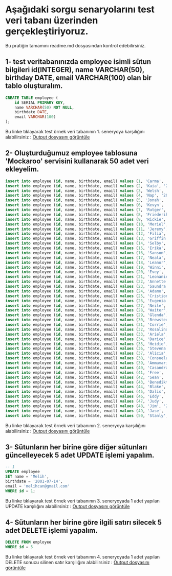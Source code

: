 # Aşağıdaki sorgu senaryolarını test veri tabanı üzerinden gerçekleştiriyoruz.
Bu pratiğin tamamını readme.md dosyasından kontrol edebilirsiniz. 


## 1- test veritabanınızda employee isimli sütun bilgileri id(INTEGER), name VARCHAR(50), birthday DATE, email VARCHAR(100) olan bir tablo oluşturalım.
```sql
CREATE TABLE employee (
    id SERIAL PRIMARY KEY,
    name VARCHAR(50) NOT NULL,
    birthdate DATE,
    email VARCHAR(100)
);
```
Bu linke tıklayarak test örnek veri tabanının 1. seneryoya karşılığını alabilirsiniz : 
[Output dosyasını görüntüle](output_veri/data_1.csv)



## 2- Oluşturduğumuz employee tablosuna 'Mockaroo' servisini kullanarak 50 adet veri ekleyelim.
```sql
insert into employee (id, name, birthdate, email) values (1, 'Carma', '2024-04-14', 'clowes0@constantcontact.com');
insert into employee (id, name, birthdate, email) values (2, 'Kaia', '2024-04-10', 'krannigan1@eepurl.com');
insert into employee (id, name, birthdate, email) values (3, 'Welsh', '2024-06-09', 'wconquest2@washingtonpost.com');
insert into employee (id, name, birthdate, email) values (4, 'Nap', '2024-04-28', 'ngymlett3@ihg.com');
insert into employee (id, name, birthdate, email) values (5, 'Jonah', '2024-01-28', 'jglennard4@wordpress.com');
insert into employee (id, name, birthdate, email) values (6, 'Kevyn', '2024-10-10', 'kboughen5@gmpg.org');
insert into employee (id, name, birthdate, email) values (7, 'Rutger', '2024-09-23', 'rjasiak6@yellowpages.com');
insert into employee (id, name, birthdate, email) values (8, 'Friederike', '2024-02-16', 'fcroxall7@businesswire.com');
insert into employee (id, name, birthdate, email) values (9, 'Rickie', '2024-06-20', 'rfritche8@shareasale.com');
insert into employee (id, name, birthdate, email) values (10, 'Meriel', '2024-01-28', 'mgossage9@sun.com');
insert into employee (id, name, birthdate, email) values (11, 'Jeremy', '2024-04-10', 'jvoelkera@shop-pro.jp');
insert into employee (id, name, birthdate, email) values (12, 'Filia', '2024-12-08', 'fsadgroveb@diigo.com');
insert into employee (id, name, birthdate, email) values (13, 'Griffin', '2024-10-04', 'gbertomieuc@biglobe.ne.jp');
insert into employee (id, name, birthdate, email) values (14, 'Selby', '2024-07-07', 'sthirlwelld@instagram.com');
insert into employee (id, name, birthdate, email) values (15, 'Erika', '2024-02-22', 'ekenwarde@cnet.com');
insert into employee (id, name, birthdate, email) values (16, 'Sanson', '2024-09-01', 'sbeedlef@usgs.gov');
insert into employee (id, name, birthdate, email) values (17, 'Neala', '2024-06-05', 'nmackimg@opensource.org');
insert into employee (id, name, birthdate, email) values (18, 'Leanor', '2024-08-01', 'llatterh@tamu.edu');
insert into employee (id, name, birthdate, email) values (19, 'Winni', '2024-08-12', 'wpeterffyi@time.com');
insert into employee (id, name, birthdate, email) values (20, 'Evey', '2024-12-20', 'esammonsj@time.com');
insert into employee (id, name, birthdate, email) values (21, 'Leonanie', '2024-12-15', 'lmiskink@pinterest.com');
insert into employee (id, name, birthdate, email) values (22, 'Annette', '2024-05-15', 'awhettletonl@sciencedirect.com');
insert into employee (id, name, birthdate, email) values (23, 'Saundra', '2025-01-03', 'sstaddonm@yandex.ru');
insert into employee (id, name, birthdate, email) values (24, 'Adamo', '2024-04-02', 'abunningn@live.com');
insert into employee (id, name, birthdate, email) values (25, 'Cristionna', '2024-04-30', 'cbabidgeo@google.com.br');
insert into employee (id, name, birthdate, email) values (26, 'Eugenia', '2024-04-23', 'ebellep@rambler.ru');
insert into employee (id, name, birthdate, email) values (27, 'Neile', '2024-02-01', 'nniezenq@networkadvertising.org');
insert into employee (id, name, birthdate, email) values (28, 'Waiter', '2024-07-04', 'wpottager@dropbox.com');
insert into employee (id, name, birthdate, email) values (29, 'Glenda', '2024-02-12', 'gzanellis@tinypic.com');
insert into employee (id, name, birthdate, email) values (30, 'Brewster', '2024-03-02', 'bscholcroftt@is.gd');
insert into employee (id, name, birthdate, email) values (31, 'Corrie', '2024-02-15', 'cdaniellotu@ucla.edu');
insert into employee (id, name, birthdate, email) values (32, 'Rosalind', '2024-06-11', 'rpepperrallv@digg.com');
insert into employee (id, name, birthdate, email) values (33, 'Ariela', '2024-06-12', 'aknipew@vistaprint.com');
insert into employee (id, name, birthdate, email) values (34, 'Darice', '2024-11-02', 'dnewportx@webs.com');
insert into employee (id, name, birthdate, email) values (35, 'Heidie', '2024-06-15', 'hcaigy@google.es');
insert into employee (id, name, birthdate, email) values (36, 'Stevena', '2024-06-22', 'sdrinkhallz@bluehost.com');
insert into employee (id, name, birthdate, email) values (37, 'Alicia', '2024-02-12', 'abeams10@163.com');
insert into employee (id, name, birthdate, email) values (38, 'Consuela', '2024-12-09', 'csteinham11@about.me');
insert into employee (id, name, birthdate, email) values (39, 'Ammamaria', '2024-10-14', 'alorinez12@apple.com');
insert into employee (id, name, birthdate, email) values (40, 'Casandra', '2025-01-15', 'ckunisch13@parallels.com');
insert into employee (id, name, birthdate, email) values (41, 'Free', '2024-08-18', 'fcail14@utexas.edu');
insert into employee (id, name, birthdate, email) values (42, 'Sean', '2024-08-17', 'sdaintry15@bloomberg.com');
insert into employee (id, name, birthdate, email) values (43, 'Benedikta', '2024-10-30', 'bphillott16@mapy.cz');
insert into employee (id, name, birthdate, email) values (44, 'Blake', '2024-04-15', 'byanez17@moonfruit.com');
insert into employee (id, name, birthdate, email) values (45, 'Dalis', '2024-10-24', 'dmackinnon18@springer.com');
insert into employee (id, name, birthdate, email) values (46, 'Eddy', '2024-08-03', 'equinnelly19@google.it');
insert into employee (id, name, birthdate, email) values (47, 'Judy', '2024-07-21', 'jwoodgate1a@prlog.org');
insert into employee (id, name, birthdate, email) values (48, 'Jim', '2024-02-29', 'jhaskett1b@cdc.gov');
insert into employee (id, name, birthdate, email) values (49, 'Jase', '2024-09-30', 'jbenford1c@berkeley.edu');
insert into employee (id, name, birthdate, email) values (50, 'Stanly', '2024-07-15', 'sspohrmann1d@furl.net');
```
Bu linke tıklayarak test örnek veri tabanının 2. seneryoya karşılığını alabilirsiniz : 
[Output dosyasını görüntüle](output_veri/data_2.csv)




## 3- Sütunların her birine göre diğer sütunları güncelleyecek 5 adet UPDATE işlemi yapalım.
```sql
-- 1
UPDATE employee
SET name = 'Melih',
birthdate = '2001-07-14',
email = 'melihcan@gmail.com'
WHERE id = 1;
```
Bu linke tıklayarak test örnek veri tabanının 3. seneryoyada 1 adet yapılan UPDATE karşılığını alabilirsiniz : 
[Output dosyasını görüntüle](output_veri/data_3.csv)





## 4- Sütunların her birine göre ilgili satırı silecek 5 adet DELETE işlemi yapalım.
```sql
DELETE FROM employee
WHERE id = 5
```
Bu linke tıklayarak test örnek veri tabanının 4. seneryoyada 1 adet yapılan DELETE sonucu silinen satır karşılığını alabilirsiniz : 
[Output dosyasını görüntüle](output_veri/data_4.csv)